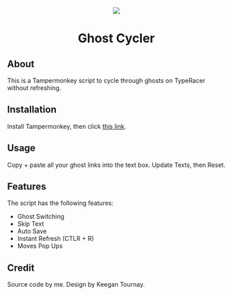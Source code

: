 <div align="center">
	<img src="https://i.imgur.com/cINh7S4.png">
	<h1>Ghost Cycler</h1>
</div>

## About
This is a Tampermonkey script to cycle through ghosts on TypeRacer without refreshing.

## Installation
Install Tampermonkey, then click [this link](temp).

## Usage
Copy + paste all your ghost links into the text box. Update Texts, then Reset.

## Features
The script has the following features:
- Ghost Switching
- Skip Text
- Auto Save
- Instant Refresh (CTLR + R)
- Moves Pop Ups

## Credit
Source code by me. Design by Keegan Tournay.